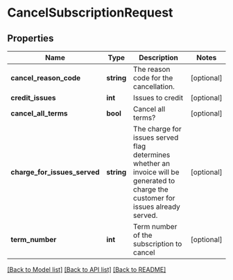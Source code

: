 # CancelSubscriptionRequest

## Properties
Name | Type | Description | Notes
------------ | ------------- | ------------- | -------------
**cancel_reason_code** | **string** | The reason code for the cancellation. | [optional] 
**credit_issues** | **int** | Issues to credit | [optional] 
**cancel_all_terms** | **bool** | Cancel all terms? | [optional] 
**charge_for_issues_served** | **string** | The charge for issues served flag determines whether an invoice will be generated to charge  the customer for issues already served. | [optional] 
**term_number** | **int** | Term number of the subscription to cancel | [optional] 

[[Back to Model list]](../README.md#documentation-for-models) [[Back to API list]](../README.md#documentation-for-api-endpoints) [[Back to README]](../README.md)


